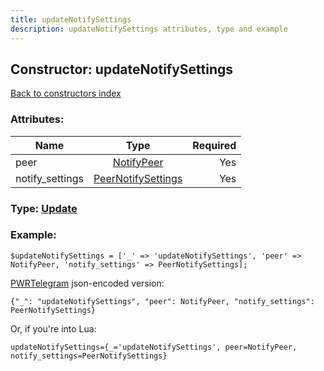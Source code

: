 ```yaml
---
title: updateNotifySettings
description: updateNotifySettings attributes, type and example
---
```

## Constructor: updateNotifySettings  
[Back to constructors index](index.md)



### Attributes:

| Name     |    Type       | Required |
|----------|:-------------:|---------:|
|peer|[NotifyPeer](../types/NotifyPeer.md) | Yes|
|notify\_settings|[PeerNotifySettings](../types/PeerNotifySettings.md) | Yes|



### Type: [Update](../types/Update.md)


### Example:

```
$updateNotifySettings = ['_' => 'updateNotifySettings', 'peer' => NotifyPeer, 'notify_settings' => PeerNotifySettings];
```  

[PWRTelegram](https://pwrtelegram.xyz) json-encoded version:

```
{"_": "updateNotifySettings", "peer": NotifyPeer, "notify_settings": PeerNotifySettings}
```


Or, if you're into Lua:  


```
updateNotifySettings={_='updateNotifySettings', peer=NotifyPeer, notify_settings=PeerNotifySettings}

```


